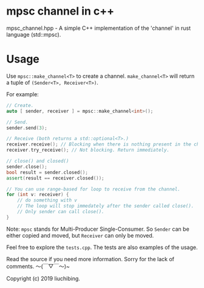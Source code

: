 # mpsc channel in c++

mpsc_channel.hpp - A simple C++ implementation of the 'channel' in rust language (std::mpsc).

# Usage
Use `mpsc::make_channel<T>` to create a channel. `make_channel<T>` will return a tuple of `(Sender<T>, Receiver<T>)`.

For example:
```c++
// Create.
auto [ sender, receiver ] = mpsc::make_channel<int>();

// Send.
sender.send(3);

// Receive (both returns a std::optional<T>.)
receiver.receive(); // Blocking when there is nothing present in the channel.
receiver.try_receive(); // Not blocking. Return immediately.

// close() and closed()
sender.close();
bool result = sender.closed();
assert(result == receiver.closed());

// You can use range-based for loop to receive from the channel.
for (int v: receiver) {
	// do something with v
	// The loop will stop immedately after the sender called close().
	// Only sender can call close().
}
```

Note: `mpsc` stands for Multi-Producer Single-Consumer. So `Sender` can be either copied and moved, but `Receiver` can only be moved.

Feel free to explore the `tests.cpp`. The tests are also examples of the usage.

Read the source if you need more information. Sorry for the lack of comments. ～(￣▽￣～)~

Copyright (c) 2019 liuchibing.
